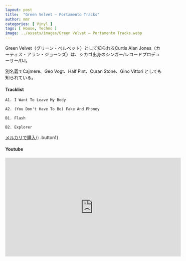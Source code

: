 ```yaml
---
layout: post
title:  "Green Velvet – Portamento Tracks"
author: mmr
categories: [ Vinyl ]
tags: [ House, Techno ]
image: ../assets/images/Green Velvet – Portamento Tracks.webp
---
```


Green Velvet（グリーン・ベルベット）として知られるCurtis Alan Jones（カーティス・アラン・ジョーンズ）は、シカゴ出身のシンガー/レコードプロデューサー/DJ。 

別名義でCajmere、Geo Vogt、Half Pint、Curan Stone、Gino Vittori としても知られている。

#### Tracklist
```md
A1. I Want To Leave My Body

A2. (You Don't Have To Be) Fake And Phoney

B1. Flash

B2. Explorer
```

[メルカリで購入](https://jp.mercari.com/item/m55278073484?afid=6142608987){: .button1}

#### Youtube
<iframe width="560" height="315" src="https://www.youtube.com/embed/OVIMEj9qN3g?si=f81gY7AyZq7f6dSL" title="YouTube video player" frameborder="0" allow="accelerometer; autoplay; clipboard-write; encrypted-media; gyroscope; picture-in-picture; web-share" referrerpolicy="strict-origin-when-cross-origin" allowfullscreen></iframe>